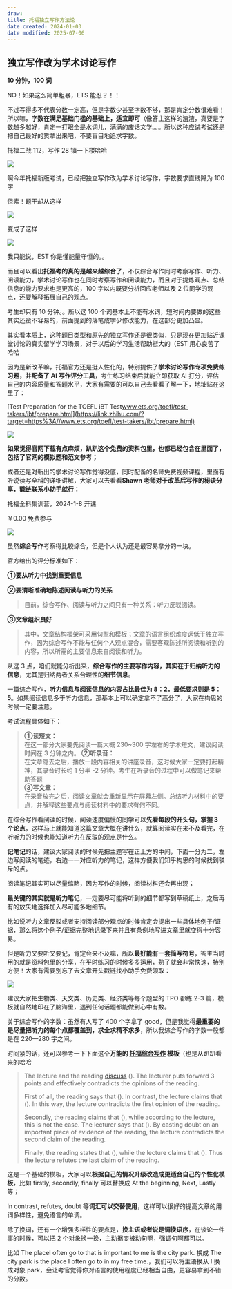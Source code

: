 ```yaml
---
draw:
title: 托福独立写作方法论
date created: 2024-01-03
date modified: 2025-07-06
---
```


## 独立写作改为学术讨论写作

**10 分钟，100 词**

NO！如果这么简单粗暴，ETS 能忍？！！

不过写得多不代表分数一定高，但是字数少甚至字数不够，那是肯定分数很难看！所以嘛，**字数在满足基础门槛的基础上，适宜即可**（像答主这样的渣渣，真要是字数越多越好，肯定一打眼全是水词儿，满满的废话文学。。。所以这种应试考试还是把自己最好的货拿出来吧，不要盲目地追求字数。

托福二战 112，写作 28 镇一下楼哈哈

![](https://pica.zhimg.com/80/v2-47ac4cad8541907c7db1a4d5b3c1ff60_1440w.webp)

啊今年托福新版考试，已经把独立写作改为学术讨论写作，字数要求直线降为 100 字

但素！题干却从这样

![](https://pic1.zhimg.com/80/v2-b95d7aa4e0bcbbf73ab6eafde5d177ea_1440w.webp)

变成了这样

![](https://pic2.zhimg.com/80/v2-411a9e326eb99e8fc5e12d0e5de735a3_1440w.webp)

我只能说，EST 你是懂能量守恒的。。

而且可以看出**托福考的真的是越来越综合了**，不仅综合写作同时考察写作、听力、阅读能力，学术讨论写作也在同时考察写作和阅读能力，而且对于提炼观点、总结信息的能力要求也是更高的，100 字以内既要分析回应老师以及 2 位同学的观点，还要解释拓展自己的观点。

考生却只有 10 分钟。。所以这 100 个词基本上不能有水词，短时间内要做的这些其实还蛮不容易的，前面提到的落笔成字少修改能力，在这部分更加凸显。

其实看本质上，这种题目类型和原先的独立写作还是很类似，只是现在更加贴近课堂讨论的真实留学学习场景，对于以后的学习生活帮助挺大的（EST 用心良苦了哈哈

因为是新改革嘛，托福官方还是挺人性化的，特别提供了**学术讨论写作专项免费练习题，并配备了 AI 写作评分工具**，考生练习结束后就能立即获取 AI 打分，评估自己的内容质量和答题水平，大家有需要的可以自己去看看了解一下，地址贴在这里了：

[Test Preparation for the TOEFL iBT Test​www.ets.org/toefl/test-takers/ibt/prepare.html](https://link.zhihu.com/?target=https%3A//www.ets.org/toefl/test-takers/ibt/prepare.html)

![](https://pic3.zhimg.com/80/v2-8164ccf526330ab5698577b10c46e0a8_1440w.webp)

**如果觉得官网下载有点麻烦，趴趴这个免费的资料包里，也都已经包含在里面了，**包括了官网的模拟题和范文参考**；**

或者还是对新出的学术讨论写作觉得没底，同时配备的名师免费视频课程，里面有听说读写全科的详细讲解，大家可以去看看**Shawn 老师对于改革后写作的秘诀分享，戳链联系小助手就行：**

托福全科集训营，2024-1-8 开课

￥0.00 免费参与

![](https://pic2.zhimg.com/80/v2-b83f0d958eac9d14ba7832f685517179_1440w.webp)

  

虽然**综合写作**考察得比较综合，但是个人认为还是最容易拿分的一块。

官方给出的评分标准如下：

**①要从听力中找到重要信息**

**②要清晰准确地陈述阅读与听力的关系**

> 目前，综合写作、阅读与听力之间只有一种关系：听力反驳阅读。

**③文章组织良好**

> 其中，文章结构框架可采用句型和模板；文章的语言组织难度远低于独立写作，因为综合写作不能与任何个人观点混合，需要客观陈述所阅读和听到的内容，所以所需的主要信息来自阅读和听力。

从这 3 点，咱们就能分析出来，**综合写作的主要写作内容，其实在于归纳听力的信息**，尤其是归纳两者关系合理性的**细节信息**。

一篇综合写作，**听力信息与阅读信息的内容占比最佳为 8：2，最低要求则是 5：5**。如果阅读信息多于听力信息，那基本上可以确定拿不了高分了，大家在构思的时候一定要注意。

考试流程具体如下：

> **①读短文：**  
> 在这一部分大家要先阅读一篇大概 230~300 字左右的学术短文，建议阅读时间在 3 分钟之内。
> **②听录音：**  
> 在文章隐去之后，播放一段内容相关的讲座录音，这时候大家一定要打起精神，其录音时长约 1 分半 -2 分钟。考生在听录音的过程中可以做笔记来帮助答题  
> **③写文章：**  
> 在录音放完之后，阅读文章就会重新显示在屏幕左侧。总结听力材料中的要点，并解释这些要点与阅读材料中的要求有何不同。

在综合写作看阅读的时候，阅读速度偏慢的同学可以**先看每段的开头句，掌握 3 个论点**，这样马上就能知道这篇文章大概在讲什么，就算阅读实在来不及看完，在听听力的时候也能知道听力在反驳的观点是什么。

**记笔记**的话，建议大家阅读的时候先把主题写在正上方的中间，下面一分为二，左边写阅读的笔迹，右边一一对应听力的笔记，这样方便我们知乎构思的时候找到驳斥的点。

阅读笔记其实可以尽量缩略，因为写作的时候，阅读材料还会再出现；

**最关键的其实就是听力笔记**，一定要尽可能将听到的细节都写到草稿纸上，之后再有的放矢地选择加入尽可能多地细节。

比如说听力文章反驳或者支持阅读部分观点的时候肯定会提出一些具体地例子/证据，那么将这个例子/证据完整地记录下来并且有条例地写进文章里就变得十分容易。

但是听力又要听又要记，肯定会来不及嘛，所以**最好能有一套简写符号**，答主当时用的就是资料包里的分享，在平时练习的时候多多运用，熟了就会非常快速，特别方便！大家有需要别忘了去文章开头戳链找小助手免费领取：

![](https://pic4.zhimg.com/80/v2-10314e5914d90bb4ba6d1340ee88e85d_1440w.webp)

建议大家把生物类、天文类、历史类、经济类等每个题型的 TPO 都练 2-3 篇，模板就自然地印在了脑海里，遇到任何话题都能做到心中有数。

关于综合写作的字数：虽然有人写了 400 个字拿了 good，但是我觉得**最重要的是尽量把听力的每个点都覆盖到，求全求精不求多**，所以我综合写作的字数一般都是在 220—280 字之间。

  

时间紧的话，还可以参考一下下面这个**万能的 [托福综合写作](https://www.zhihu.com/search?q=%E6%89%98%E7%A6%8F%E7%BB%BC%E5%90%88%E5%86%99%E4%BD%9C&search_source=Entity&hybrid_search_source=Entity&hybrid_search_extra=%7B%22sourceType%22%3A%22answer%22%2C%22sourceId%22%3A%223188136113%22%7D) 模板**（也是从趴趴看来的哈哈

> The lecture and the reading [discuss](https://www.zhihu.com/search?q=discuss&search_source=Entity&hybrid_search_source=Entity&hybrid_search_extra=%7B%22sourceType%22%3A%22answer%22%2C%22sourceId%22%3A%223188136113%22%7D) (). The lecturer puts forward 3 points and effectively contradicts the opinions of the reading.  
>
> First of all, the reading says that (). In contrast, the lecture claims that (). In this way, the lecture contradicts the first opinion of the reading.  
>
> Secondly, the reading claims that (), while according to the lecture, this is not the case. The lecturer says that (). By casting doubt on an important piece of evidence of the reading, the lecture contradicts the second claim of the reading.  
>
> Finally, the reading states that (), while the lecture claims that (). Thus the lecture refutes the last claim of the reading.

这是一个基础的模板，大家可以**根据自己的情况升级改造成更适合自己的个性化模板**，比如 firstly, secondly, finally 可以替换成 At the beginning, Next, Lastly 等；

In contrast, refutes, doubt 等**词汇可以交替使用**，这样可以很好的提高文章的用词多样性，避免语言的单调。

除了换词，还有一个增强多样性的要点是，**换主语或者说是调换语序**，在谈论一件事的时候，可以把 2 个对象换一换，主动据变被动句啊，强调句啊都可以。

比如 The placeI often go to that is important to me is the city park. 换成 The city park is the place I often go to in my free time.，我们可以将主语换从 I 换成对象 park，会让考官觉得你对语言的使用程度已经相当自由，更容易拿到不错的分数。
